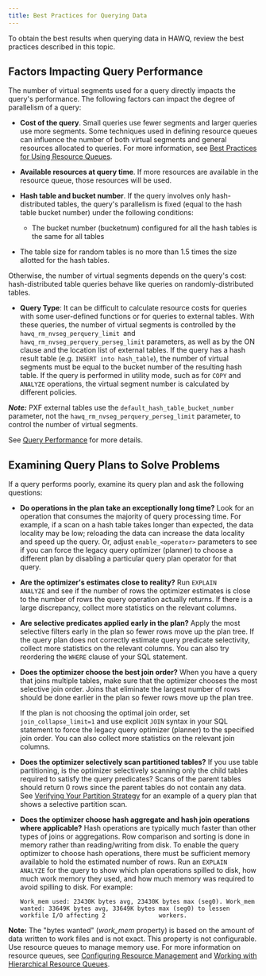 ```yaml
---
title: Best Practices for Querying Data
---
```


<!--
Licensed to the Apache Software Foundation (ASF) under one
or more contributor license agreements.  See the NOTICE file
distributed with this work for additional information
regarding copyright ownership.  The ASF licenses this file
to you under the Apache License, Version 2.0 (the
"License"); you may not use this file except in compliance
with the License.  You may obtain a copy of the License at

  http://www.apache.org/licenses/LICENSE-2.0

Unless required by applicable law or agreed to in writing,
software distributed under the License is distributed on an
"AS IS" BASIS, WITHOUT WARRANTIES OR CONDITIONS OF ANY
KIND, either express or implied.  See the License for the
specific language governing permissions and limitations
under the License.
-->

To obtain the best results when querying data in HAWQ, review the best practices described in this topic.

## Factors Impacting Query Performance<a id="virtual_seg_performance"></a>

The number of virtual segments used for a query directly impacts the query's performance. The following factors can impact the degree of parallelism of a query:

-   **Cost of the query**. Small queries use fewer segments and larger queries use more segments. Some techniques used in defining resource queues can influence the number of both virtual segments and general resources allocated to queries. For more information, see [Best Practices for Using Resource Queues](managing_resources_bestpractices.html#topic_hvd_pls_wv).
-   **Available resources at query time**. If more resources are available in the resource queue, those resources will be used.
-   **Hash table and bucket number**. If the query involves only hash-distributed tables, the query's parallelism is fixed (equal to the hash table bucket number) under the following conditions: 
 
  	- The bucket number (bucketnum) configured for all the hash tables is the same for all tables 
   - The table size for random tables is no more than 1.5 times the size allotted for the hash tables. 

  Otherwise, the number of virtual segments depends on the query's cost: hash-distributed table queries behave like queries on randomly-distributed tables.
  
-   **Query Type**: It can be difficult to calculate  resource costs for queries with some user-defined functions or for queries to external tables. With these queries,  the number of virtual segments is controlled by the  `hawq_rm_nvseg_perquery_limit `and `hawq_rm_nvseg_perquery_perseg_limit` parameters, as well as by the ON clause and the location list of external tables. If the query has a hash result table (e.g. `INSERT into hash_table`), the number of virtual segments must be equal to the bucket number of the resulting hash table. If the query is performed in utility mode, such as for `COPY` and `ANALYZE` operations, the virtual segment number is calculated by different policies.

  ***Note:*** PXF external tables use the `default_hash_table_bucket_number` parameter, not the `hawq_rm_nvseg_perquery_perseg_limit` parameter, to control the number of virtual segments.

See [Query Performance](../query/query-performance.html#topic38) for more details.

## Examining Query Plans to Solve Problems<a id="id_xtk_jmq_1v"></a>

If a query performs poorly, examine its query plan and ask the following questions:

-   **Do operations in the plan take an exceptionally long time?** Look for an operation that consumes the majority of query processing time. For example, if a scan on a hash table takes longer than expected, the data locality may be low; reloading the data can increase the data locality and speed up the query. Or, adjust `enable_<operator>` parameters to see if you can force the legacy query optimizer (planner) to choose a different plan by disabling a particular query plan operator for that query.
-   **Are the optimizer's estimates close to reality?** Run `EXPLAIN             ANALYZE` and see if the number of rows the optimizer estimates is close to the number of rows the query operation actually returns. If there is a large discrepancy, collect more statistics on the relevant columns.
-   **Are selective predicates applied early in the plan?** Apply the most selective filters early in the plan so fewer rows move up the plan tree. If the query plan does not correctly estimate query predicate selectivity, collect more statistics on the relevant columns. You can also try reordering the `WHERE` clause of your SQL statement.
-   **Does the optimizer choose the best join order?** When you have a query that joins multiple tables, make sure that the optimizer chooses the most selective join order. Joins that eliminate the largest number of rows should be done earlier in the plan so fewer rows move up the plan tree.

    If the plan is not choosing the optimal join order, set `join_collapse_limit=1` and use explicit `JOIN` syntax in your SQL statement to force the legacy query optimizer (planner) to the specified join order. You can also collect more statistics on the relevant join columns.

-   **Does the optimizer selectively scan partitioned tables?** If you use table partitioning, is the optimizer selectively scanning only the child tables required to satisfy the query predicates? Scans of the parent tables should return 0 rows since the parent tables do not contain any data. See [Verifying Your Partition Strategy](../ddl/ddl-partition.html#topic74) for an example of a query plan that shows a selective partition scan.
-   **Does the optimizer choose hash aggregate and hash join operations where applicable?** Hash operations are typically much faster than other types of joins or aggregations. Row comparison and sorting is done in memory rather than reading/writing from disk. To enable the query optimizer to choose hash operations, there must be sufficient memory available to hold the estimated number of rows. Run an `EXPLAIN  ANALYZE` for the query to show which plan operations spilled to disk, how much work memory they used, and how much memory was required to avoid spilling to disk. For example:

    `Work_mem used: 23430K bytes avg, 23430K bytes max (seg0). Work_mem wanted: 33649K bytes avg, 33649K bytes max (seg0) to lessen workfile I/O affecting 2               workers.`

  **Note:** The "bytes wanted" (*work\_mem* property) is based on the amount of data written to work files and is not exact. This property is not configurable. Use resource queues to manage memory use. For more information on resource queues, see [Configuring Resource Management](../resourcemgmt/ConfigureResourceManagement.html) and [Working with Hierarchical Resource Queues](../resourcemgmt/ResourceQueues.html).

